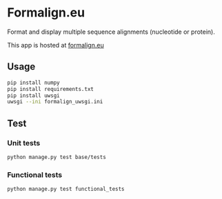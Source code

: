 # Formalign.eu
Format and display multiple sequence alignments (nucleotide or protein).

This app is hosted at [formalign.eu](https://formalign.eu)

## Usage
```bash
pip install numpy
pip install requirements.txt
pip install uwsgi
uwsgi --ini formalign_uwsgi.ini
```

## Test
### Unit tests
```bash
python manage.py test base/tests
```

### Functional tests
```bash
python manage.py test functional_tests
```

